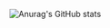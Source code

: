 ![Anurag's GitHub stats](https://github-readme-stats.vercel.app/api?username=Kosugyeong&show_icons=true&theme=radical)
